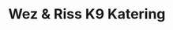 ---
title: "Wez & Riss K9 Katering"
url: /summit-hill/wez-and-riss-k9-katering/
shop: pet grooming
---